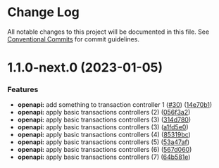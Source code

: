 # Change Log

All notable changes to this project will be documented in this file.
See [Conventional Commits](https://conventionalcommits.org) for commit guidelines.

# 1.1.0-next.0 (2023-01-05)


### Features

* **openapi:** add something to transaction controller 1 ([#30](https://github.com/omermorad/trytry/issues/30)) ([14e70b1](https://github.com/omermorad/trytry/commit/14e70b1bf6f935e0d6a3652f6a22692725eb4c77))
* **openapi:** apply basic transactions controllers (2) ([056f3a2](https://github.com/omermorad/trytry/commit/056f3a28fa9183e0b8e21eacacc006d67147665e))
* **openapi:** apply basic transactions controllers (3) ([314d780](https://github.com/omermorad/trytry/commit/314d7806602cef7437fefa82edb06e6af916f64c))
* **openapi:** apply basic transactions controllers (3) ([a1fd5e0](https://github.com/omermorad/trytry/commit/a1fd5e07ed0b0cbb168dfdaf0f9d9071ef650ceb))
* **openapi:** apply basic transactions controllers (4) ([85319bc](https://github.com/omermorad/trytry/commit/85319bcad3e0e9b5c34ff58b9e1b0aeafbf9a4f7))
* **openapi:** apply basic transactions controllers (5) ([53a47af](https://github.com/omermorad/trytry/commit/53a47afe595ec0ed2fee460215f6ee74eb6035fb))
* **openapi:** apply basic transactions controllers (6) ([567d060](https://github.com/omermorad/trytry/commit/567d060675c8ef9a676bcfcdcf464b1098d3af4a))
* **openapi:** apply basic transactions controllers (7) ([64b581e](https://github.com/omermorad/trytry/commit/64b581e2c427ecd1b0b642aacb0f99a6406ade7a))
